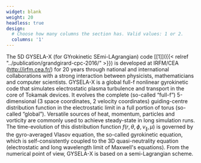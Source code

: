 ```yaml
---
widget: blank
weight: 20
headless: true
design:
  # Choose how many columns the section has. Valid values: 1 or 2.
  columns: '1'
---
```


The 5D GYSELA-X (for GYrokinetic SEmi-LAgrangian) code [[1]]({{< relref "../publication/grandgirard-cpc-2016/" >}}) is developed at IRFM/CEA (http://irfm.cea.fr/) for 20 years through national and international collaborations with a strong interaction between physicists, mathematicians and computer scientists. GYSELA-X is a global full-f nonlinear gyrokinetic code that simulates electrostatic plasma turbulence and transport in the core of Tokamak devices.
It evolves the complete (so-called “full-f”) 5-dimensional (3 space coordinates, 2 velocity coordinates) guiding-centre distribution function in the electrostatic limit in a full portion of torus (so-called “global”). Versatile sources of heat, momentum, particles and vorticity are commonly used to achieve steady-state in long simulation runs. The time-evolution of this distribution function $f(r,\theta,\phi,v_\parallel,\mu)$ is governed by the gyro-averaged Vlasov equation, the so-called gyrokinetic equation, which is self-consistently coupled to the 3D quasi-neutrality equation (electrostatic and long wavelength limit of Maxwell's equations).
From the numerical point of view, GYSELA-X is based on a semi-Lagrangian scheme.

